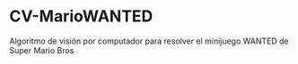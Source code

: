 # CV-MarioWANTED
Algoritmo de visión por computador para resolver el minijuego WANTED de Super Mario Bros
